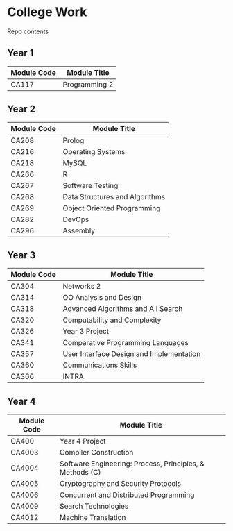 # College Work
Repo contents

## Year 1
| Module Code | Module Title                   |
|-------------|--------------------------------|
| CA117       | Programming 2                  |

## Year 2
| Module Code | Module Title                   |
|-------------|--------------------------------|
| CA208       | Prolog                         |
| CA216       | Operating Systems              |
| CA218       | MySQL                          |
| CA266       | R                              |
| CA267       | Software Testing               |
| CA268       | Data Structures and Algorithms |
| CA269       | Object Oriented Programming    |
| CA282       | DevOps                         |
| CA296       | Assembly                       |

## Year 3
| Module Code | Module Title                             |
|-------------|------------------------------------------|
| CA304       | Networks 2                               |
| CA314       | OO Analysis and Design                   |
| CA318       | Advanced Algorithms and A.I Search       |
| CA320       | Computability and Complexity             |
| CA326       | Year 3 Project                           |
| CA341       | Comparative Programming Languages        |
| CA357       | User Interface Design and Implementation |
| CA360       | Communications Skills                    |
| CA366       | INTRA                                    |

## Year 4
| Module Code | Module Title                                             |
|-------------|----------------------------------------------------------|
| CA400       | Year 4 Project                                           |
| CA4003      | Compiler Construction                                    |
| CA4004      | Software Engineering: Process, Principles, & Methods (C) |
| CA4005      | Cryptography and Security Protocols                      |
| CA4006      | Concurrent and Distributed Programming                   |
| CA4009      | Search Technologies                                      |
| CA4012      | Machine Translation                                      |
